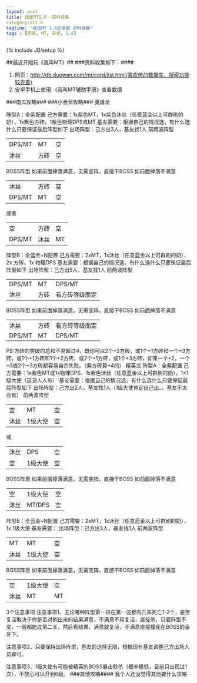 ```yaml
---
layout: post
title: 我是MT1.6--资料收集
category:mt1.6
tagline: "我是MT 1.6安卓版 资料收集"
tags : [图鉴, MT, 安卓, 1.6]
---
```

{% include JB/setup %}

##最近开始玩《我叫MT》##
###资料收集如下：####
1. 网页：http://db.duowan.com/mt/card/list.html(喜欢他的数据库，搜索功能较完善)
2. 安卓手机上使用 《我叫MT辅助手册》查看数据

###南瓜攻略###
###小金龙攻略###
英雄龙
 

阵型A：全紫配置
己方需要：1x紫色MT，1x紫色沐丝（任意蓝金以上可群刷的奶），1x紫色方砖，1紫色物理DPS或MT
基友需要：根据自己的情况选，有什么选什么只要保证最后阵型如下
出场阵型：己方出3人，基友找1人
前两波阵型

<table class="table table-bordered table-striped table-condensed">
	<tr>
		<td>DPS/MT</td>
		<td>MT</td>
		<td>空</td>
	</tr>
	<tr>
		<td>沐丝</td>
		<td>方砖</td>
		<td>空</td>
	</tr>
</table>
BOSS阵型
如果前面掉落满意，无需变阵，直接干BOSS
如前面掉落不满意
<table class="table table-bordered table-striped table-condensed">
	<tr>
		<td>沐丝</td>
		<td>方砖</td>
		<td>空</td>
	</tr>
	<tr>
		<td>DPS/MT</td>
		<td>MT</td>
		<td>空</td>
	</tr>
</table>
或者
<table class="table table-bordered table-striped table-condensed">
	<tr>
		<td>空</td>
		<td>方砖</td>
		<td>空</td>
	</tr>
	<tr>
		<td>DPS/MT</td>
		<td>沐丝</td>
		<td>MT</td>
	</tr>
</table>
阵型B：全蓝金+N配置
己方需要：2xMT，1x沐丝（任意蓝金以上可群刷的奶），2x 方砖，1x 物理DPS
基友需要：根据自己的情况选，有什么选什么只要保证最后阵型如下
出场阵型：己方出5人，基友找1人
前两波阵型
<table class="table table-bordered table-striped table-condensed">
	<tr>
		<td>DPS/MT</td>
		<td>MT</td>
		<td>DPS/MT</td>
	</tr>
	<tr>
		<td>沐丝</td>
		<td>方砖</td>
		<td>看方砖等级而定</td>
	</tr>
</table>
BOSS阵型
如果前面掉落满意，无需变阵，直接干BOSS
如前面掉落不满意
<table class="table table-bordered table-striped table-condensed">
	<tr>
		<td>沐丝</td>
		<td>方砖</td>
		<td>看方砖等级而定</td>
	</tr>
	<tr>
		<td>DPS/MT</td>
		<td>MT</td>
		<td>DPS/MT</td>
	</tr>
</table>
PS:方砖的突破的总和不易超过4，既你可以2个+2方砖，或1个+1方砖和一个+3方砖，或1个+1方砖和1个+2方砖，或2个+1方砖，或1个+3方砖，如果一个+2，一个+3或2个+3方砖都容易自杀失败。（紫方砖算+4的）
精英龙
阵型A：全紫配置
己方需要：1x紫色MT或1x物理DPS、1x紫色沐丝（任意蓝金以上可群刷的奶），1×1级大使（这货人人有）
基友需要：根据自己的情况选，有什么选什么只要保证最后阵型如下
出场阵型：己方出2人，基友找1人（1级大使肯定自己出。。基友不太会有）
前两波阵型
<table class="table table-bordered table-striped table-condensed">
	<tr>
		<td>空</td>
		<td>MT</td>
		<td>空</td>
	</tr>
	<tr>
		<td>沐丝</td>
		<td>1级大使</td>
		<td>空</td>
	</tr>
</table>
或
<table class="table table-bordered table-striped table-condensed">
	<tr>
		<td>沐丝</td>
		<td>DPS</td>
		<td>空</td>
	</tr>
	<tr>
		<td>空</td>
		<td>1级大使</td>
		<td>空</td>
	</tr>
</table>
BOSS阵型
如果前面掉落满意，无需变阵，直接干BOSS
如前面掉落不满意
<table class="table table-bordered table-striped table-condensed">
	<tr>
		<td>空</td>
		<td>1级大使</td>
		<td>空</td>
	</tr>
	<tr>
		<td>沐丝</td>
		<td>MT/DPS</td>
		<td>空</td>
	</tr>
</table>
阵型B：全蓝金+N配置
己方需要：2xMT，1x沐丝（任意蓝金以上可群刷的奶），1x 1级大使
基友需要：
出场阵型：己方出3人，基友找1人
前两波阵型
<table class="table table-bordered table-striped table-condensed">
	<tr>
		<td>MT</td>
		<td>MT</td>
		<td>空</td>
	</tr>
	<tr>
		<td>沐丝</td>
		<td>1级大使</td>
		<td>空</td>
	</tr>
</table>
BOSS阵型
如果前面掉落满意，无需变阵，直接干BOSS
如前面掉落不满意
<table class="table table-bordered table-striped table-condensed">
	<tr>
		<td>空</td>
		<td>1级大使</td>
		<td>空</td>
	</tr>
	<tr>
		<td>沐丝</td>
		<td>MT</td>
		<td>MT</td>
	</tr>
</table>
3个注意事项
注意事项1、无论哪种阵型第一排在第一波都有几率死亡1-2个，是否复活取决于你是否对刷出来的结果满意，不满意不用复活，直接杀，只要阵型不变，一般都能过第二关，然后看结果，满意就复活，不满意直接撞死在BOSS的金牙下。
 

注意事项2、只要保持出场阵型，基友的选择无限，根据现有基友调整己方出场人员即可。
 

注意事项3、1级大使有可能被精英的BOSS暴击秒杀（概率极低，目前只出现过1次），不放心可以升到6级。
###其他攻略####
我个人还没觉得其他要什么攻略